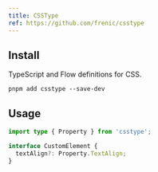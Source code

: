 ```yaml
---
title: CSSType
ref: https://github.com/frenic/csstype
---
```


## Install

TypeScript and Flow definitions for CSS.

```shell
pnpm add csstype --save-dev
```

## Usage

```ts
import type { Property } from 'csstype';

interface CustomElement {
  textAlign?: Property.TextAlign;
}
```

